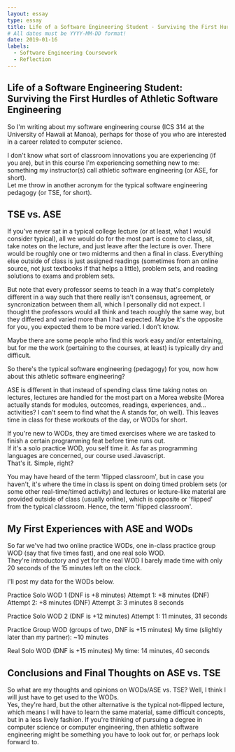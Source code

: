 ```yaml
---
layout: essay
type: essay
title: Life of a Software Engineering Student - Surviving the First Hurdles of Athletic Software Engineering
# All dates must be YYYY-MM-DD format!
date: 2019-01-16
labels:
  - Software Engineering Coursework
  - Reflection
---
```


## Life of a Software Engineering Student: Surviving the First Hurdles of Athletic Software Engineering
So I'm writing about my software engineering course (ICS 314 at the University of Hawaii at Manoa), perhaps for those of you who are 
interested in a career related to computer science.

I don't know what sort of classroom innovations you are experiencing (if you are), but in this course I'm experiencing something new to 
me: something my instructor(s) call athletic software engineering (or ASE, for short).  
Let me throw in another acronym for the typical software engineering pedagogy (or TSE, for short).

## TSE vs. ASE
If you've never sat in a typical college lecture (or at least, what I would consider typical), all we would do for the most part is 
come to class, sit, take notes on the lecture, and just leave after the lecture is over.  There would be roughly one or two midterms 
and then a final in class.  Everything else outside of class is just 
assigned readings (sometimes from an online source, not just textbooks if that helps a little), problem sets, and reading solutions to 
exams and problem sets.  

But note that every professor seems to teach in a way that's 
completely different in a way such that there really isn't consensus, agreement, or syncronization between them all, which I 
personally did not expect.  I thought the professors would all think and teach roughly the same way, but they differed and varied 
more than I had expected.  Maybe it's the opposite for you, you expected them to be more varied.  I don't know.

Maybe there are some people who find this work easy and/or entertaining, but for me the work (pertaining to the courses, at least) 
is typically dry and difficult.

So there's the typical software engineering (pedagogy) for you, now how about this athletic software engineering?

ASE is different in that instead of spending class time taking notes on lectures, lectures 
are handled for the most part on a Morea website (Morea actually stands for modules, outcomes, readings, 
experiences, and... activities?  I can't seem to find what the A stands for, oh well).  This leaves time in class for these 
workouts of the day, or WODs for short.

If you're new to WODs, they are timed exercises where we are tasked to finish a certain programming feat before time runs out.  
If it's a solo practice WOD, you self time it.  As far as programming languages are concerned, our course used Javascript.  
That's it.  Simple, right?

You may have heard of the term 'flipped classroom', but in case you haven't, it's where the time in class is spent on doing timed 
problem sets (or some other real-time/timed activity) and lectures or lecture-like material are provided outside of 
class (usually online), which is opposite or 'flipped' from the typical classroom.  Hence, the term 'flipped classroom'.


## My First Experiences with ASE and WODs
So far we've had two online practice WODs, one in-class practice group WOD (say that five times fast), and one real solo WOD.  
They're introductory and yet for the real WOD I barely made time with only 20 seconds of the 15 minutes left on the clock.

I'll post my data for the WODs below.

Practice Solo WOD 1 (DNF is +8 minutes)
Attempt 1: +8 minutes (DNF)
Attempt 2: +8 minutes (DNF)
Attempt 3: 3 minutes 8 seconds

Practice Solo WOD 2 (DNF is +12 minutes)
Attempt 1: 11 minutes, 31 seconds

Practice Group WOD (groups of two, DNF is +15 minutes)
My time (slightly later than my partner): ~10 minutes

Real Solo WOD (DNF is +15 minutes)
My time: 14 minutes, 40 seconds


## Conclusions and Final Thoughts on ASE vs. TSE
So what are my thoughts and opinions on WODs/ASE vs. TSE?  Well, I think I will just have to get used to the WODs.  
Yes, they're hard, but the other alternative is the typical not-flipped lecture, which means I will have to learn the same material, 
same difficult concepts, but in a less lively fashion.  If you're thinking of pursuing a degree in computer science or computer 
engineering, then athletic software engineering might be something you have to look out for, or perhaps look forward to.

